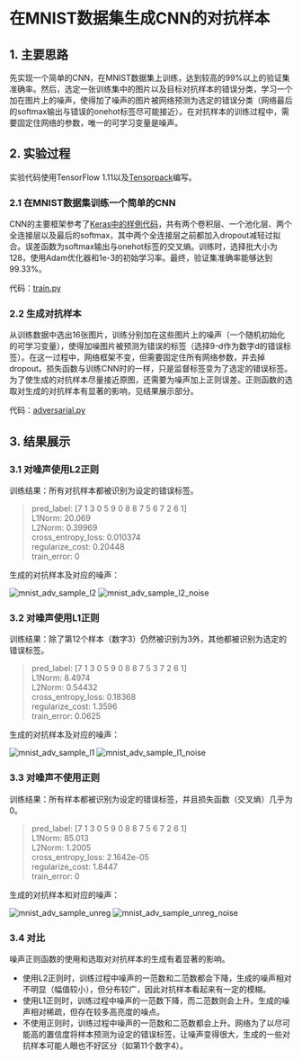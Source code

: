 # 在MNIST数据集生成CNN的对抗样本

## 1. 主要思路

先实现一个简单的CNN，在MNIST数据集上训练，达到较高的99%以上的验证集准确率。然后，选定一张训练集中的图片以及目标对抗样本的错误分类，学习一个加在图片上的噪声，使得加了噪声的图片被网络预测为选定的错误分类（网络最后的softmax输出与错误的onehot标签尽可能接近）。在对抗样本的训练过程中，需要固定住网络的参数，唯一的可学习变量是噪声。

## 2. 实验过程

实验代码使用TensorFlow 1.11以及[Tensorpack](https://github.com/tensorpack/tensorpack)编写。

### 2.1 在MNIST数据集训练一个简单的CNN

CNN的主要框架参考了[Keras中的样例代码](https://github.com/keras-team/keras/blob/master/examples/mnist_cnn.py)，共有两个卷积层、一个池化层、两个全连接层以及最后的softmax，其中两个全连接层之前都加入dropout减轻过拟合。误差函数为softmax输出与onehot标签的交叉熵。训练时，选择批大小为128，使用Adam优化器和1e-3的初始学习率。最终，验证集准确率能够达到99.33%。

代码：[train.py](train.py)

### 2.2 生成对抗样本

从训练数据中选出16张图片，训练分别加在这些图片上的噪声（一个随机初始化的可学习变量），使得加噪图片被预测为错误的标签（选择9-d作为数字d的错误标签）。在这一过程中，网络框架不变，但需要固定住所有网络参数，并去掉dropout。损失函数与训练CNN时的一样，只是监督标签变为了选定的错误标签。为了使生成的对抗样本尽量接近原图，还需要为噪声加上正则误差。正则函数的选取对生成的对抗样本有显著的影响，见结果展示部分。

代码：[adversarial.py](adversarial.py)

## 3. 结果展示

### 3.1 对噪声使用L2正则

训练结果：所有对抗样本都被识别为设定的错误标签。

> pred_label: [7 1 3 0 5 9 0 8 8 7 5 6 7 2 6 1]  
L1Norm: 20.069  
L2Norm: 0.39969  
cross_entropy_loss: 0.010374  
regularize_cost: 0.20448  
train_error: 0  

生成的对抗样本及对应的噪声：

![mnist_adv_sample_l2](/assets/mnist_adv_sample_l2.png) ![mnist_adv_sample_l2_noise](/assets/mnist_adv_sample_l2_noise.png)


### 3.2 对噪声使用L1正则

训练结果：除了第12个样本（数字3）仍然被识别为3外，其他都被识别为选定的错误标签。

> pred_label: [7 1 3 0 5 9 0 8 8 7 5 3 7 2 6 1]  
L1Norm: 8.4974  
L2Norm: 0.54432  
cross_entropy_loss: 0.18368  
regularize_cost: 1.3596  
train_error: 0.0625  


生成的对抗样本及对应的噪声：

![mnist_adv_sample_l1](/assets/mnist_adv_sample_l1.png) ![mnist_adv_sample_l1_noise](/assets/mnist_adv_sample_l1_noise_3vkgr0xok.png)

### 3.3 对噪声不使用正则

训练结果：所有样本都被识别为设定的错误标签，并且损失函数（交叉熵）几乎为0。

> pred_label: [7 1 3 0 5 9 0 8 8 7 5 6 7 2 6 1]  
L1Norm: 85.013  
L2Norm: 1.2005  
cross_entropy_loss: 2.1642e-05  
regularize_cost: 1.8447  
train_error: 0  

生成的对抗样本和对应的噪声：

![mnist_adv_sample_unreg](/assets/mnist_adv_sample_unreg.png)  ![mnist_adv_sample_unreg_noise](/assets/mnist_adv_sample_unreg_noise.png)

### 3.4 对比

噪声正则函数的使用和选取对对抗样本的生成有着显著的影响。

- 使用L2正则时，训练过程中噪声的一范数和二范数都会下降，生成的噪声相对不明显（幅值较小），但分布较广，因此对抗样本看起来有一定的模糊。
- 使用L1正则时，训练过程中噪声的一范数下降，而二范数则会上升。生成的噪声相对稀疏，但存在较多高亮度的噪点。
- 不使用正则时，训练过程中噪声的一范数和二范数都会上升。网络为了以尽可能高的置信度将样本预测为设定的错误标签，让噪声变得很大，生成的一些对抗样本可能人眼也不好区分（如第11个数字4）。
